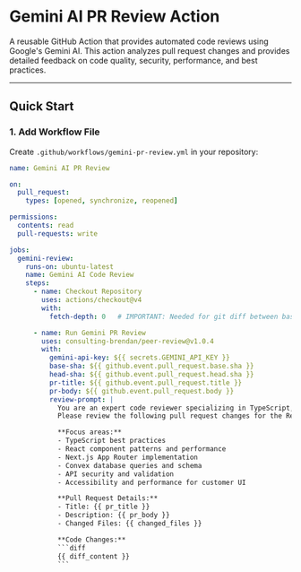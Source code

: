 # Gemini AI PR Review Action

A reusable GitHub Action that provides automated code reviews using Google's Gemini AI. This action analyzes pull request changes and provides detailed feedback on code quality, security, performance, and best practices.

---

## Quick Start

### 1. Add Workflow File

Create `.github/workflows/gemini-pr-review.yml` in your repository:

```yaml
name: Gemini AI PR Review

on:
  pull_request:
    types: [opened, synchronize, reopened]

permissions:
  contents: read
  pull-requests: write

jobs:
  gemini-review:
    runs-on: ubuntu-latest
    name: Gemini AI Code Review
    steps:
      - name: Checkout Repository
        uses: actions/checkout@v4
        with:
          fetch-depth: 0   # IMPORTANT: Needed for git diff between base and head

      - name: Run Gemini PR Review
        uses: consulting-brendan/peer-review@v1.0.4
        with:
          gemini-api-key: ${{ secrets.GEMINI_API_KEY }}
          base-sha: ${{ github.event.pull_request.base.sha }}
          head-sha: ${{ github.event.pull_request.head.sha }}
          pr-title: ${{ github.event.pull_request.title }}
          pr-body: ${{ github.event.pull_request.body }}
          review-prompt: |
            You are an expert code reviewer specializing in TypeScript, React, Next.js, and Convex database applications.
            Please review the following pull request changes for the Responsely.ai customer support platform.

            **Focus areas:**
            - TypeScript best practices
            - React component patterns and performance
            - Next.js App Router implementation
            - Convex database queries and schema
            - API security and validation
            - Accessibility and performance for customer UI

            **Pull Request Details:**
            - Title: {{ pr_title }}
            - Description: {{ pr_body }}
            - Changed Files: {{ changed_files }}

            **Code Changes:**
            ```diff
            {{ diff_content }}
            ```
